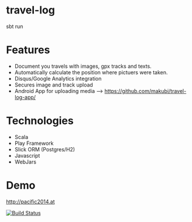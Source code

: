 travel-log
==========
sbt run


Features
=========
* Document you travels with images, gpx tracks and texts.
* Automatically calculate the position where pictuers were taken.
* Disqus/Google Analytics integration
* Secures image and track upload
* Android App for uploading media --> https://github.com/makubi/travel-log-app/

Technologies
=========
* Scala
* Play Framework
* Slick ORM (Postgres/H2)
* Javascript
* WebJars



Demo
=====
http://pacific2014.at

[![Build Status](https://travis-ci.org/b-a-s-t-i/travel-log.svg?branch=master)](https://travis-ci.org/b-a-s-t-i/travel-log)
